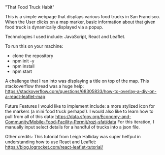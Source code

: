 "That Food Truck Habit"

This is a simple webpage that displays various food trucks in San Francisco. 
When the User clicks on a map marker, basic information about that given food truck is dynamically displayed via a popup.

Technologies I used include: JavaScript, React and Leaflet.

To run this on your machine:
- clone the repository
- npm init -y
- npm install
- npm start

A challenge that I ran into was displaying a title on top of the map. 
This stackoverflow thread was a huge help: https://stackoverflow.com/questions/68305833/how-to-overlay-a-div-on-a-react-leaflet-map

Future Features I would like to implement include: a more stylized icon for the markers (a mini food truck perhaps!). 
I would also like to learn how to pull from all of this data: https://data.sfgov.org/Economy-and-Community/Mobile-Food-Facility-Permit/rqzj-sfat/data
For this iteration, I manually input select details for a handful of trucks into a json file. 

Other credits: 
This tutorial from Leigh Halliday was super helfpul in understanding how to use React and Leaflet: https://blog.logrocket.com/react-leaflet-tutorial/
